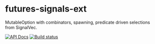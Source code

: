 # futures-signals-ext
MutableOption with combinators, spawning, predicate driven selections from SignalVec.

[![API Docs](https://docs.rs/futures-signals-ext/badge.svg)](https://docs.rs/futures-signals-ext)
[![Build status](https://github.com/martin-kolarik/futures-signals-ext/workflows/rust/badge.svg)](https://github.com/martin-kolarik/futures-signals-ext/actions)
